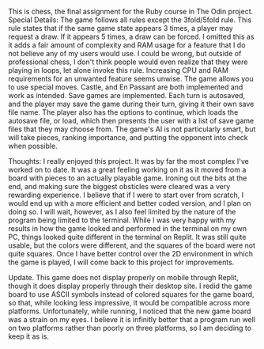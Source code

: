 This is chess, the final assignment for the Ruby course in The Odin project. 
Special Details:
The game follows all rules except the 3fold/5fold rule. This rule states that if the same game state appears 3 times, a player may request a draw. If it appears 5 times, 
a draw can be forced. I omitted this as it adds a fair amount of complexity and RAM usage for a feature that I do not believe any of my users would use. I could be wrong,
but outside of professional chess, I don't think people would even realize that they were playing in loops, let alone invoke this rule. Increasing CPU and RAM requirements
for an unwanted feature seems unwise.
The game allows you to use special moves. Castle, and En Passant are both implemented and work as intended.
Save games are implemented. Each turn is autosaved, and the player may save the game during their turn, giving it their own save file name.
The player also has the options to continue, which loads the autosave file, or load, which then presents the user with a list of save game files that they may choose from.
The game's AI is not particularly smart, but will take pieces, ranking importance, and putting the opponent into check when possible.

Thoughts:
I really enjoyed this project. It was by far the most complex I've worked on to date. It was a great feeling working on it as it moved from a board with pieces to an
actually playable game. Ironing out the bits at the end, and making sure the biggest obsticles were cleared was a very rewarding experience. I believe that if I were to
start over from scratch, I would end up with a more efficient and better coded version, and I plan on doing so. I will wait, however, as I also feel limited by the nature
of the program being limited to the terminal. While I was very happy with my results in how the game looked and performed in the terminal on my own PC, things looked quite
different in the terminal on Replit. It was still quite usable, but the colors were different, and the squares of the board were not quite squares. Once I have better control
over the 2D environment in which the game is played, I will come back to this project for improvements.

Update. This game does not display properly on mobile through Replit, though it does display properly through their desktop site. I redid the game board to use ASCII symbols instead
of colored squares for the game board, so that, while looking less impressive, it would be compatible across more platforms. Unfortunately, while running, I noticed that the new
game board was a strain on my eyes. I believe it is infinitly better that a program run well on two platforms rather than poorly on three platforms, so I am deciding to keep it as is.